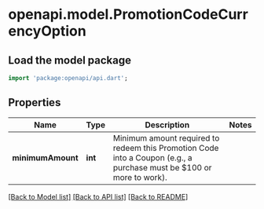 # openapi.model.PromotionCodeCurrencyOption

## Load the model package
```dart
import 'package:openapi/api.dart';
```

## Properties
Name | Type | Description | Notes
------------ | ------------- | ------------- | -------------
**minimumAmount** | **int** | Minimum amount required to redeem this Promotion Code into a Coupon (e.g., a purchase must be $100 or more to work). | 

[[Back to Model list]](../README.md#documentation-for-models) [[Back to API list]](../README.md#documentation-for-api-endpoints) [[Back to README]](../README.md)


